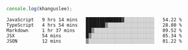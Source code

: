 ```js
console.log(khanguslee);
```

<!--START_SECTION:waka-->
```text
JavaScript   9 hrs 14 mins   █████████████▓░░░░░░░░░░░   54.22 % 
TypeScript   4 hrs 54 mins   ███████▒░░░░░░░░░░░░░░░░░   28.80 % 
Markdown     1 hr 37 mins    ██▒░░░░░░░░░░░░░░░░░░░░░░   09.52 % 
JSX          54 mins         █▒░░░░░░░░░░░░░░░░░░░░░░░   05.34 % 
JSON         12 mins         ▒░░░░░░░░░░░░░░░░░░░░░░░░   01.22 % 
```
<!--END_SECTION:waka-->

<!--
**khanguslee/khanguslee** is a ✨ _special_ ✨ repository because its `README.md` (this file) appears on your GitHub profile.

Here are some ideas to get you started:

- 🔭 I’m currently working on ...
- 🌱 I’m currently learning ...
- 👯 I’m looking to collaborate on ...
- 🤔 I’m looking for help with ...
- 💬 Ask me about ...
- 📫 How to reach me: ...
- 😄 Pronouns: ...
- ⚡ Fun fact: ...
-->
